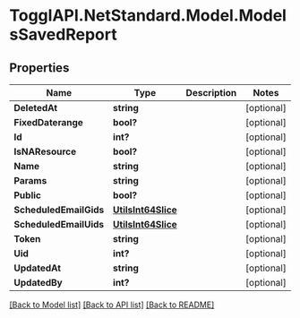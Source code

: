 # TogglAPI.NetStandard.Model.ModelsSavedReport
## Properties

Name | Type | Description | Notes
------------ | ------------- | ------------- | -------------
**DeletedAt** | **string** |  | [optional] 
**FixedDaterange** | **bool?** |  | [optional] 
**Id** | **int?** |  | [optional] 
**IsNAResource** | **bool?** |  | [optional] 
**Name** | **string** |  | [optional] 
**Params** | **string** |  | [optional] 
**Public** | **bool?** |  | [optional] 
**ScheduledEmailGids** | [**UtilsInt64Slice**](UtilsInt64Slice.md) |  | [optional] 
**ScheduledEmailUids** | [**UtilsInt64Slice**](UtilsInt64Slice.md) |  | [optional] 
**Token** | **string** |  | [optional] 
**Uid** | **int?** |  | [optional] 
**UpdatedAt** | **string** |  | [optional] 
**UpdatedBy** | **int?** |  | [optional] 

[[Back to Model list]](../README.md#documentation-for-models) [[Back to API list]](../README.md#documentation-for-api-endpoints) [[Back to README]](../README.md)

